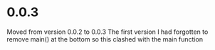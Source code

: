 # 0.0.3

Moved from version 0.0.2 to 0.0.3
The first version I had forgotten to remove main() at the bottom so this clashed with the main function
